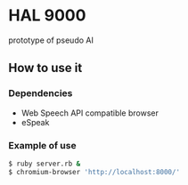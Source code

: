 # HAL 9000
prototype of pseudo AI

## How to use it
### Dependencies
 * Web Speech API compatible browser
 * eSpeak

### Example of use
```sh
$ ruby server.rb &
$ chromium-browser 'http://localhost:8000/'
```

